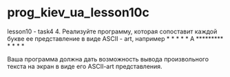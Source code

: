 # prog_kiev_ua_lesson10c
lesson10 - task4
4. Реализуйте программу, которая сопоставит каждой букве ее
представление в виде ASCII - art, например
         *
       *   *
     *       *
А    *********
     *       *
     *       *
     
Ваша программа должна дать возможность вывода произвольного
текста на экран в виде его ASCII-art представления.
